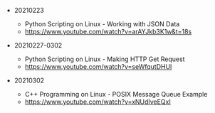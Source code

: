- 20210223
	- Python Scripting on Linux - Working with JSON Data
	- https://www.youtube.com/watch?v=arAYJkb3K1w&t=18s

- 20210227-0302
	- Python Scripting on Linux - Making HTTP Get Request
	- https://www.youtube.com/watch?v=seWfqutDHUI
- 20210302
    - C++ Programming on Linux - POSIX Message Queue Example
    - https://www.youtube.com/watch?v=xNUdIveEQxI